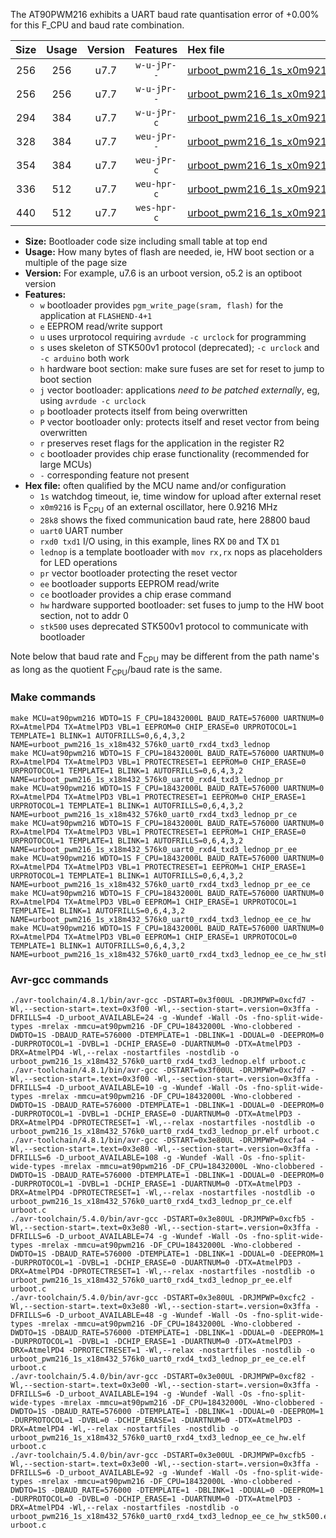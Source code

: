 The AT90PWM216 exhibits a UART baud rate quantisation error of +0.00% for this F_CPU and baud rate combination.

|Size|Usage|Version|Features|Hex file|
|:-:|:-:|:-:|:-:|:--|
|256|256|u7.7|`w-u-jPr--`|[urboot_pwm216_1s_x0m9216_28k8_uart0_rxd4_txd3_lednop.hex](https://raw.githubusercontent.com/stefanrueger/urboot.hex/main/mcus/at90pwm216/watchdog_1_s/external_oscillator/%2B0m921600_hz/%2B%2B28k8_baud/uart0_rxd4_txd3/lednop/urboot_pwm216_1s_x0m9216_28k8_uart0_rxd4_txd3_lednop.hex)|
|256|256|u7.7|`w-u-jPr--`|[urboot_pwm216_1s_x0m9216_28k8_uart0_rxd4_txd3_lednop_pr.hex](https://raw.githubusercontent.com/stefanrueger/urboot.hex/main/mcus/at90pwm216/watchdog_1_s/external_oscillator/%2B0m921600_hz/%2B%2B28k8_baud/uart0_rxd4_txd3/lednop/urboot_pwm216_1s_x0m9216_28k8_uart0_rxd4_txd3_lednop_pr.hex)|
|294|384|u7.7|`w-u-jPr-c`|[urboot_pwm216_1s_x0m9216_28k8_uart0_rxd4_txd3_lednop_pr_ce.hex](https://raw.githubusercontent.com/stefanrueger/urboot.hex/main/mcus/at90pwm216/watchdog_1_s/external_oscillator/%2B0m921600_hz/%2B%2B28k8_baud/uart0_rxd4_txd3/lednop/urboot_pwm216_1s_x0m9216_28k8_uart0_rxd4_txd3_lednop_pr_ce.hex)|
|328|384|u7.7|`weu-jPr--`|[urboot_pwm216_1s_x0m9216_28k8_uart0_rxd4_txd3_lednop_pr_ee.hex](https://raw.githubusercontent.com/stefanrueger/urboot.hex/main/mcus/at90pwm216/watchdog_1_s/external_oscillator/%2B0m921600_hz/%2B%2B28k8_baud/uart0_rxd4_txd3/lednop/urboot_pwm216_1s_x0m9216_28k8_uart0_rxd4_txd3_lednop_pr_ee.hex)|
|354|384|u7.7|`weu-jPr-c`|[urboot_pwm216_1s_x0m9216_28k8_uart0_rxd4_txd3_lednop_pr_ee_ce.hex](https://raw.githubusercontent.com/stefanrueger/urboot.hex/main/mcus/at90pwm216/watchdog_1_s/external_oscillator/%2B0m921600_hz/%2B%2B28k8_baud/uart0_rxd4_txd3/lednop/urboot_pwm216_1s_x0m9216_28k8_uart0_rxd4_txd3_lednop_pr_ee_ce.hex)|
|336|512|u7.7|`weu-hpr-c`|[urboot_pwm216_1s_x0m9216_28k8_uart0_rxd4_txd3_lednop_ee_ce_hw.hex](https://raw.githubusercontent.com/stefanrueger/urboot.hex/main/mcus/at90pwm216/watchdog_1_s/external_oscillator/%2B0m921600_hz/%2B%2B28k8_baud/uart0_rxd4_txd3/lednop/urboot_pwm216_1s_x0m9216_28k8_uart0_rxd4_txd3_lednop_ee_ce_hw.hex)|
|440|512|u7.7|`wes-hpr-c`|[urboot_pwm216_1s_x0m9216_28k8_uart0_rxd4_txd3_lednop_ee_ce_hw_stk500.hex](https://raw.githubusercontent.com/stefanrueger/urboot.hex/main/mcus/at90pwm216/watchdog_1_s/external_oscillator/%2B0m921600_hz/%2B%2B28k8_baud/uart0_rxd4_txd3/lednop/urboot_pwm216_1s_x0m9216_28k8_uart0_rxd4_txd3_lednop_ee_ce_hw_stk500.hex)|

- **Size:** Bootloader code size including small table at top end
- **Usage:** How many bytes of flash are needed, ie, HW boot section or a multiple of the page size
- **Version:** For example, u7.6 is an urboot version, o5.2 is an optiboot version
- **Features:**
  + `w` bootloader provides `pgm_write_page(sram, flash)` for the application at `FLASHEND-4+1`
  + `e` EEPROM read/write support
  + `u` uses urprotocol requiring `avrdude -c urclock` for programming
  + `s` uses skeleton of STK500v1 protocol (deprecated); `-c urclock` and `-c arduino` both work
  + `h` hardware boot section: make sure fuses are set for reset to jump to boot section
  + `j` vector bootloader: applications *need to be patched externally*, eg, using `avrdude -c urclock`
  + `p` bootloader protects itself from being overwritten
  + `P` vector bootloader only: protects itself and reset vector from being overwritten
  + `r` preserves reset flags for the application in the register R2
  + `c` bootloader provides chip erase functionality (recommended for large MCUs)
  + `-` corresponding feature not present
- **Hex file:** often qualified by the MCU name and/or configuration
  + `1s` watchdog timeout, ie, time window for upload after external reset
  + `x0m9216` is F<sub>CPU</sub> of an external oscillator, here 0.9216 MHz
  + `28k8` shows the fixed communication baud rate, here 28800 baud
  + `uart0` UART number
  + `rxd0 txd1` I/O using, in this example, lines RX `D0` and TX `D1`
  + `lednop` is a template bootloader with `mov rx,rx` nops as placeholders for LED operations
  + `pr` vector bootloader protecting the reset vector
  + `ee` bootloader supports EEPROM read/write
  + `ce` bootloader provides a chip erase command
  + `hw` hardware supported bootloader: set fuses to jump to the HW boot section, not to addr 0
  + `stk500` uses deprecated STK500v1 protocol to communicate with bootloader


Note below that baud rate and F<sub>CPU</sub> may be different from the path name's as long as the quotient F<sub>CPU</sub>/baud rate is the same.

### Make commands
```
make MCU=at90pwm216 WDTO=1S F_CPU=18432000L BAUD_RATE=576000 UARTNUM=0 RX=AtmelPD4 TX=AtmelPD3 VBL=1 EEPROM=0 CHIP_ERASE=0 URPROTOCOL=1 TEMPLATE=1 BLINK=1 AUTOFRILLS=0,6,4,3,2 NAME=urboot_pwm216_1s_x18m432_576k0_uart0_rxd4_txd3_lednop
make MCU=at90pwm216 WDTO=1S F_CPU=18432000L BAUD_RATE=576000 UARTNUM=0 RX=AtmelPD4 TX=AtmelPD3 VBL=1 PROTECTRESET=1 EEPROM=0 CHIP_ERASE=0 URPROTOCOL=1 TEMPLATE=1 BLINK=1 AUTOFRILLS=0,6,4,3,2 NAME=urboot_pwm216_1s_x18m432_576k0_uart0_rxd4_txd3_lednop_pr
make MCU=at90pwm216 WDTO=1S F_CPU=18432000L BAUD_RATE=576000 UARTNUM=0 RX=AtmelPD4 TX=AtmelPD3 VBL=1 PROTECTRESET=1 EEPROM=0 CHIP_ERASE=1 URPROTOCOL=1 TEMPLATE=1 BLINK=1 AUTOFRILLS=0,6,4,3,2 NAME=urboot_pwm216_1s_x18m432_576k0_uart0_rxd4_txd3_lednop_pr_ce
make MCU=at90pwm216 WDTO=1S F_CPU=18432000L BAUD_RATE=576000 UARTNUM=0 RX=AtmelPD4 TX=AtmelPD3 VBL=1 PROTECTRESET=1 EEPROM=1 CHIP_ERASE=0 URPROTOCOL=1 TEMPLATE=1 BLINK=1 AUTOFRILLS=0,6,4,3,2 NAME=urboot_pwm216_1s_x18m432_576k0_uart0_rxd4_txd3_lednop_pr_ee
make MCU=at90pwm216 WDTO=1S F_CPU=18432000L BAUD_RATE=576000 UARTNUM=0 RX=AtmelPD4 TX=AtmelPD3 VBL=1 PROTECTRESET=1 EEPROM=1 CHIP_ERASE=1 URPROTOCOL=1 TEMPLATE=1 BLINK=1 AUTOFRILLS=0,6,4,3,2 NAME=urboot_pwm216_1s_x18m432_576k0_uart0_rxd4_txd3_lednop_pr_ee_ce
make MCU=at90pwm216 WDTO=1S F_CPU=18432000L BAUD_RATE=576000 UARTNUM=0 RX=AtmelPD4 TX=AtmelPD3 VBL=0 EEPROM=1 CHIP_ERASE=1 URPROTOCOL=1 TEMPLATE=1 BLINK=1 AUTOFRILLS=0,6,4,3,2 NAME=urboot_pwm216_1s_x18m432_576k0_uart0_rxd4_txd3_lednop_ee_ce_hw
make MCU=at90pwm216 WDTO=1S F_CPU=18432000L BAUD_RATE=576000 UARTNUM=0 RX=AtmelPD4 TX=AtmelPD3 VBL=0 EEPROM=1 CHIP_ERASE=1 URPROTOCOL=0 TEMPLATE=1 BLINK=1 AUTOFRILLS=0,6,4,3,2 NAME=urboot_pwm216_1s_x18m432_576k0_uart0_rxd4_txd3_lednop_ee_ce_hw_stk500
```

### Avr-gcc commands
```
./avr-toolchain/4.8.1/bin/avr-gcc -DSTART=0x3f00UL -DRJMPWP=0xcfd7 -Wl,--section-start=.text=0x3f00 -Wl,--section-start=.version=0x3ffa -DFRILLS=4 -D_urboot_AVAILABLE=24 -g -Wundef -Wall -Os -fno-split-wide-types -mrelax -mmcu=at90pwm216 -DF_CPU=18432000L -Wno-clobbered -DWDTO=1S -DBAUD_RATE=576000 -DTEMPLATE=1 -DBLINK=1 -DDUAL=0 -DEEPROM=0 -DURPROTOCOL=1 -DVBL=1 -DCHIP_ERASE=0 -DUARTNUM=0 -DTX=AtmelPD3 -DRX=AtmelPD4 -Wl,--relax -nostartfiles -nostdlib -o urboot_pwm216_1s_x18m432_576k0_uart0_rxd4_txd3_lednop.elf urboot.c
./avr-toolchain/4.8.1/bin/avr-gcc -DSTART=0x3f00UL -DRJMPWP=0xcfd7 -Wl,--section-start=.text=0x3f00 -Wl,--section-start=.version=0x3ffa -DFRILLS=4 -D_urboot_AVAILABLE=10 -g -Wundef -Wall -Os -fno-split-wide-types -mrelax -mmcu=at90pwm216 -DF_CPU=18432000L -Wno-clobbered -DWDTO=1S -DBAUD_RATE=576000 -DTEMPLATE=1 -DBLINK=1 -DDUAL=0 -DEEPROM=0 -DURPROTOCOL=1 -DVBL=1 -DCHIP_ERASE=0 -DUARTNUM=0 -DTX=AtmelPD3 -DRX=AtmelPD4 -DPROTECTRESET=1 -Wl,--relax -nostartfiles -nostdlib -o urboot_pwm216_1s_x18m432_576k0_uart0_rxd4_txd3_lednop_pr.elf urboot.c
./avr-toolchain/4.8.1/bin/avr-gcc -DSTART=0x3e80UL -DRJMPWP=0xcfa4 -Wl,--section-start=.text=0x3e80 -Wl,--section-start=.version=0x3ffa -DFRILLS=6 -D_urboot_AVAILABLE=108 -g -Wundef -Wall -Os -fno-split-wide-types -mrelax -mmcu=at90pwm216 -DF_CPU=18432000L -Wno-clobbered -DWDTO=1S -DBAUD_RATE=576000 -DTEMPLATE=1 -DBLINK=1 -DDUAL=0 -DEEPROM=0 -DURPROTOCOL=1 -DVBL=1 -DCHIP_ERASE=1 -DUARTNUM=0 -DTX=AtmelPD3 -DRX=AtmelPD4 -DPROTECTRESET=1 -Wl,--relax -nostartfiles -nostdlib -o urboot_pwm216_1s_x18m432_576k0_uart0_rxd4_txd3_lednop_pr_ce.elf urboot.c
./avr-toolchain/5.4.0/bin/avr-gcc -DSTART=0x3e80UL -DRJMPWP=0xcfb5 -Wl,--section-start=.text=0x3e80 -Wl,--section-start=.version=0x3ffa -DFRILLS=6 -D_urboot_AVAILABLE=74 -g -Wundef -Wall -Os -fno-split-wide-types -mrelax -mmcu=at90pwm216 -DF_CPU=18432000L -Wno-clobbered -DWDTO=1S -DBAUD_RATE=576000 -DTEMPLATE=1 -DBLINK=1 -DDUAL=0 -DEEPROM=1 -DURPROTOCOL=1 -DVBL=1 -DCHIP_ERASE=0 -DUARTNUM=0 -DTX=AtmelPD3 -DRX=AtmelPD4 -DPROTECTRESET=1 -Wl,--relax -nostartfiles -nostdlib -o urboot_pwm216_1s_x18m432_576k0_uart0_rxd4_txd3_lednop_pr_ee.elf urboot.c
./avr-toolchain/5.4.0/bin/avr-gcc -DSTART=0x3e80UL -DRJMPWP=0xcfc2 -Wl,--section-start=.text=0x3e80 -Wl,--section-start=.version=0x3ffa -DFRILLS=6 -D_urboot_AVAILABLE=48 -g -Wundef -Wall -Os -fno-split-wide-types -mrelax -mmcu=at90pwm216 -DF_CPU=18432000L -Wno-clobbered -DWDTO=1S -DBAUD_RATE=576000 -DTEMPLATE=1 -DBLINK=1 -DDUAL=0 -DEEPROM=1 -DURPROTOCOL=1 -DVBL=1 -DCHIP_ERASE=1 -DUARTNUM=0 -DTX=AtmelPD3 -DRX=AtmelPD4 -DPROTECTRESET=1 -Wl,--relax -nostartfiles -nostdlib -o urboot_pwm216_1s_x18m432_576k0_uart0_rxd4_txd3_lednop_pr_ee_ce.elf urboot.c
./avr-toolchain/5.4.0/bin/avr-gcc -DSTART=0x3e00UL -DRJMPWP=0xcf82 -Wl,--section-start=.text=0x3e00 -Wl,--section-start=.version=0x3ffa -DFRILLS=6 -D_urboot_AVAILABLE=194 -g -Wundef -Wall -Os -fno-split-wide-types -mrelax -mmcu=at90pwm216 -DF_CPU=18432000L -Wno-clobbered -DWDTO=1S -DBAUD_RATE=576000 -DTEMPLATE=1 -DBLINK=1 -DDUAL=0 -DEEPROM=1 -DURPROTOCOL=1 -DVBL=0 -DCHIP_ERASE=1 -DUARTNUM=0 -DTX=AtmelPD3 -DRX=AtmelPD4 -Wl,--relax -nostartfiles -nostdlib -o urboot_pwm216_1s_x18m432_576k0_uart0_rxd4_txd3_lednop_ee_ce_hw.elf urboot.c
./avr-toolchain/5.4.0/bin/avr-gcc -DSTART=0x3e00UL -DRJMPWP=0xcfb5 -Wl,--section-start=.text=0x3e00 -Wl,--section-start=.version=0x3ffa -DFRILLS=6 -D_urboot_AVAILABLE=92 -g -Wundef -Wall -Os -fno-split-wide-types -mrelax -mmcu=at90pwm216 -DF_CPU=18432000L -Wno-clobbered -DWDTO=1S -DBAUD_RATE=576000 -DTEMPLATE=1 -DBLINK=1 -DDUAL=0 -DEEPROM=1 -DURPROTOCOL=0 -DVBL=0 -DCHIP_ERASE=1 -DUARTNUM=0 -DTX=AtmelPD3 -DRX=AtmelPD4 -Wl,--relax -nostartfiles -nostdlib -o urboot_pwm216_1s_x18m432_576k0_uart0_rxd4_txd3_lednop_ee_ce_hw_stk500.elf urboot.c
```

